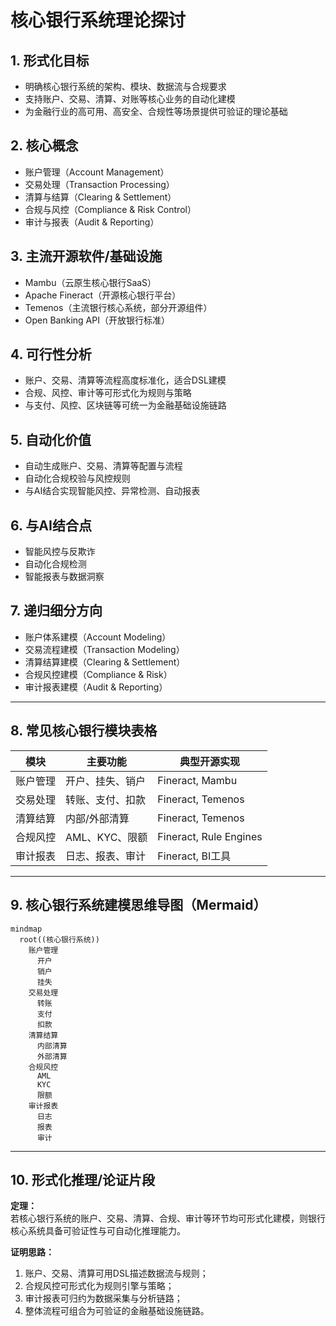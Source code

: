# 核心银行系统理论探讨

## 1. 形式化目标
- 明确核心银行系统的架构、模块、数据流与合规要求
- 支持账户、交易、清算、对账等核心业务的自动化建模
- 为金融行业的高可用、高安全、合规性等场景提供可验证的理论基础

## 2. 核心概念
- 账户管理（Account Management）
- 交易处理（Transaction Processing）
- 清算与结算（Clearing & Settlement）
- 合规与风控（Compliance & Risk Control）
- 审计与报表（Audit & Reporting）

## 3. 主流开源软件/基础设施
- Mambu（云原生核心银行SaaS）
- Apache Fineract（开源核心银行平台）
- Temenos（主流银行核心系统，部分开源组件）
- Open Banking API（开放银行标准）

## 4. 可行性分析
- 账户、交易、清算等流程高度标准化，适合DSL建模
- 合规、风控、审计等可形式化为规则与策略
- 与支付、风控、区块链等可统一为金融基础设施链路

## 5. 自动化价值
- 自动生成账户、交易、清算等配置与流程
- 自动化合规校验与风控规则
- 与AI结合实现智能风控、异常检测、自动报表

## 6. 与AI结合点
- 智能风控与反欺诈
- 自动化合规检测
- 智能报表与数据洞察

## 7. 递归细分方向
- 账户体系建模（Account Modeling）
- 交易流程建模（Transaction Modeling）
- 清算结算建模（Clearing & Settlement）
- 合规风控建模（Compliance & Risk）
- 审计报表建模（Audit & Reporting）

---

## 8. 常见核心银行模块表格

| 模块         | 主要功能           | 典型开源实现           |
|--------------|--------------------|------------------------|
| 账户管理     | 开户、挂失、销户   | Fineract, Mambu        |
| 交易处理     | 转账、支付、扣款   | Fineract, Temenos      |
| 清算结算     | 内部/外部清算      | Fineract, Temenos      |
| 合规风控     | AML、KYC、限额     | Fineract, Rule Engines |
| 审计报表     | 日志、报表、审计   | Fineract, BI工具       |

---

## 9. 核心银行系统建模思维导图（Mermaid）

```mermaid
mindmap
  root((核心银行系统))
    账户管理
      开户
      销户
      挂失
    交易处理
      转账
      支付
      扣款
    清算结算
      内部清算
      外部清算
    合规风控
      AML
      KYC
      限额
    审计报表
      日志
      报表
      审计
```

---

## 10. 形式化推理/论证片段

**定理：**  
若核心银行系统的账户、交易、清算、合规、审计等环节均可形式化建模，则银行核心系统具备可验证性与可自动化推理能力。

**证明思路：**  
1. 账户、交易、清算可用DSL描述数据流与规则；
2. 合规风控可形式化为规则引擎与策略；
3. 审计报表可归约为数据采集与分析链路；
4. 整体流程可组合为可验证的金融基础设施链路。 